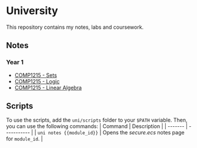 # University

This repository contains my notes, labs and coursework.

## Notes

### Year 1

- [COMP1215 - Sets](./notes/latex/output/comp1215-sets.pdf)
- [COMP1215 - Logic](./notes/latex/output/comp1215-logic.pdf)
- [COMP1215 - Linear Algebra](./notes/latex/output/comp1215-linear-algebra.pdf)

## Scripts

To use the scripts, add the `uni/scripts` folder to your `$PATH` variable. Then, you can use the following commands:
| Command | Description |
| ------- | ----------- |
| `uni notes {{module_id}}` | Opens the _secure.ecs_ notes page for `module_id`. |
